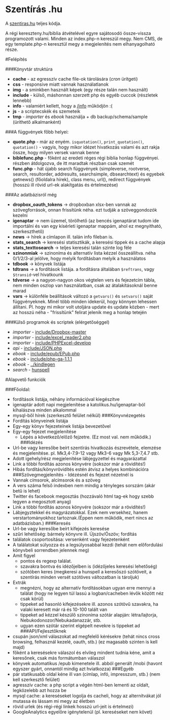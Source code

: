 Szentírás .hu
========

A [szentiras.hu](http://szentiras.hu) teljes kódja. 

A régi kereszteny.hu/biblia átvételével egyre sajátosodó össze-vissza programozott valami.
Minden az index.php-n kereszül megy. 
Nem CMS, de egy template.php-n keresztül megy a megjelenítés nem elhanyagolható része.

#Felépítés

###Könyvtár struktúra
- **cache** - az egresszív cache file-ok tárolására (*cron* ürítgeti)
- **css** - responsive miatt vannak használatlanok
- **img** - a sminkben használt képek (egy része talán nem használt)
- **include** - külső, máshonnan szerzett php és egyéb cuccok (részletek lennebb)
- **info** - valamiért kellett, hogy a [/info](http://szentiras.hu/info) működjön :(
- **js** - a scriptecskék és szemeteik
- **tmp** - *importer* és *ebook* használja + db backup/schema/sample (üríthető alkalmanként)

###A függvények főbb helyei:
- **quote.php** - már az enyém. `isquotation()`, `print_quotation()`, `quotation()` - vagyis, hogy mikor idézet hivatkozás valami és azt rakja össze, hogy milyen versek vannak benne
- **biblefunc.php** -  főként az eredeti réges régi biblia honlap függvényei. részben átdolgozva, de itt maradtak részban csak szemét
- **func.php** - hát újabb search függvények (simpleverse, rootverse, search, resultorder, addresults, searchsimple, dbsearchtext) és egyebek getnews() (főoldalra hírek), class menu, url(), redirect függvények (hosszú ill rövid url-ek alakítgatás és értelmezése)

###Az adatbázisról még
- **dropbox_oauth_tokens** -> dropboxban xlsx-ben vannak az szövegforrások, onnan frissítünk néha. ezt tudják a szöveggondozók kezelni
- **igenaptar** -> nem üzemel, törölhető (az bencés igenaptárat tudom ide importálni és van egy kísérleti igenaptar mappám, ahol ez megnyitható, szerkeszthető)
- **news** -> hírek a címlapon ill. talán info fileban is.
- **stats_search** -> keresési statisztikák, a keresési tippek és a cache alapja
- **stats_texttosearch** -> teljes keresési talán szinte log féle
- **szinonmiak** -> szinoníma és alternatív lista kézzel összeállítva. néha 0/1/2/3-al jelölve, hogy melyik fordításban melyik a használatos
- **tdbook** -> könyvek listája
- **tdtrans** -> a fordítások listája. a fordításra általában `$reftrans`, vagy `$transid`-vel hivatkounk
- **tdverse** -> a nagyon-nagyon okos végtelen vers és fejezetcím tábla, nem minden oszlop van használatban, csak az átalakításoknál benne marad
- **vars** -> különféle beállítások változó a `getvars()` és `setvars()` saját függvényeknek. Minél több minden idekerül, hogy könnyen lehessen állítani. Pl. hogy mi mikor volt utoljára update és update közben - mert az hosszú néha - "frissítünk" felirat jelenik meg a honlap tetején

###Külső programok és scriptek (elérgetőséggel)
- *importer* - [include/Dropbox-master](https://github.com/BenTheDesigner/Dropbox)
- *importer* - [include/excel_reader2.php](http://code.google.com/p/php-excel-reader)
- *importer* - [include/PHPExcel-develop](http://www.codeplex.com/PHPExcel)
- *api* - [include/JSON.php](http://mike.teczno.com/JSON/JSON.phps)
- *ebook* - [include/epub/EPub.php](http://www.phpclasses.org/package/6115)
- *ebook* - [include/php-ga-1.1.1](http://code.google.com/p/php-ga)
- *ebook* - [../kindlegen](http://www.amazon.com/gp/feature.html?docId=1000765211)
- *search* - [hunspell](http://hunspell.sourceforge.net/)

#Alapvető funkciók

###Főoldal:
- fordítások listája, néhány információval kiegészítve
- igenaptár adott napi megjelenítése a katolikus.hu/igenaptar-ból kihalászva minden alkalommal
- mysql-ből hírek (szerkesztő felület nélkül)
###Könyvnézegetés
- Fordítás könyveinek listája
- Egy-egy könyv fejezeteinek listája bevezetővel
- Egy-egy fejezet megjelenítése
    - Lépés a következő/előző fejzetre. (Ez most val. nem működik.)
###Idézés
- Url-be vagy keresőbe beírt szentírás hivatkozás észrevétele, elemzése és megjelenítése. pl. Mk3,4-7.9-12 vagy Mk3-6 vagy Mk 5,3-7,4.7 stb.
- Adott igehely/rész megjelenítése lábjegyzettel és magyarázattal
- Link a többi fordítás azonos könyvére (sokszor már a rövidítés!)
- Hibás fordítás/könyvrövidítés estén átvisz a helyes kombinációra
###Szövegmegjelenítés - Idézésnél és fejezet nézetnél is
- Vannak címsorok, alcímsorok és a szöveg
- A vers száma felső indexben nem mindig a tényleges sorszám (akár betű is lehet)
- Twitter és facebook megosztás (hozzávaló html tag-ek hogy szebb legyen a megosztott anyag)
- Link a többi fordítás azonos könyvére (sokszor már a rövidítés!)
- Lábjegyztekkel és magyrázatokkal. Ezek nem versekhez, hanem verstartományokhoz tartoznak.(Éppen nem működik, mert nincs az adatbázisban.)
###Keresés
- Url-be vagy keresőbe beírt kifejezés keresése
- szűri lehetőség: bármely könyvre ill. Újszöv/Ószöv; fordítás
- találatok csoportosítása: versenként vagy fejezetenként
- A találatokat súlyozza és a legsúlyosabbal kezdi (tehát nem előfordulási könyvbeli sorrendben jelennek meg)
- Amit figyel
    - pontos és regexp találat.
    - szavakra bontva és idézőjelben is (idézőjeles keresési lehetőség)
    - szótóben keres (megkeresi a hunspell a keresőszó szótöveit, a szentírás minden versét szótöves változatban is tároljuk)
- Extrák
    - megnézni, hogy az alternatív fordításokban ugyan erre mennyi a találat (hogy ne legyen túl lassú a logban/cacheben lévők között néz csak körül)
    - tippeket ad hasonló kifejezésekre ill. azonos szótövű szavakra, ha valaki keresett már rá és 10-100 talált van
    - tippeket ad kézzel készülő szinoníma szótár alapján: létra/lajtorja, Nebukodonozor/Nebukadanazzár, stb.
    - ugyan ezen szótár szerint elgépelt nevekre is tippeket ad
###API/Fejlesztőknek
- csupán json/xml válaszokat ad megfelelő kérésekre (tehát nincs cross browsing, felhasznál kezelé, oauth, stb.) (ez magasabb szinten is kell majd)
- főként a keresésekre válaszol és elvileg mindent tudnia kéne, amit a keresőnek, csak más formátumban válaszol
- könyvek automatikus /epub kimenetele ill. abból generált /mobi (havont egyszer gyárt, onnantól mindig azt hviatkozza)
###Egyéb
- pár statikusabb oldal kéne ill van (címlap, infó, impresszum, stb.) (nem kell szerkesztő felület)
- agresszív cache: a php script a végén html-ben lementi az oldalt, legközelebb azt hozza be
- mysql cache: a kereséseket logolja és cacheli, hogy az alternítvákat jól mutassa és lássam mi megy az életben
- rövid urlek (és régi-régi linkek hosszú url-jeit is értelmezi)
- GoogleAnalytics egyelőre igénytelenül (pl. kereséseket nem követ)